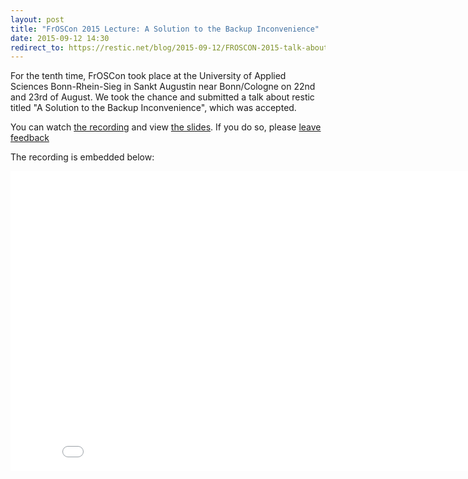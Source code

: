 ```yaml
---
layout: post
title: "FrOSCon 2015 Lecture: A Solution to the Backup Inconvenience"
date: 2015-09-12 14:30
redirect_to: https://restic.net/blog/2015-09-12/FROSCON-2015-talk-about-restic
---
```


For the tenth time, FrOSCon took place at the University of Applied Sciences
Bonn-Rhein-Sieg in Sankt Augustin near Bonn/Cologne on 22nd and 23rd of August.
We took the chance and submitted a talk about restic titled "A Solution to the
Backup Inconvenience", which was accepted.

You can watch [the recording](https://media.ccc.de/browse/conferences/froscon/2015/froscon2015-1515-a_solution_to_the_backup_inconvenience.html#video)
and view [the slides](http://programm.froscon.de/2015/system/attachments/341/original/Presentation_Froscon.pdf).
If you do so, please [leave feedback](https://frab.froscon.org/en/froscon2015/public/events/1515/feedback/new)

The recording is embedded below:

<iframe width="853" height="480" src="//media.ccc.de/v/froscon2015-1515-a_solution_to_the_backup_inconvenience/oembed" frameborder="0" allowfullscreen></iframe>
